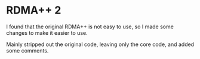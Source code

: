# RDMA++ 2

I found that the original RDMA++ is not easy to use, so I made some changes to make it easier to use.

Mainly stripped out the original code, leaving only the core code, and added some comments.
